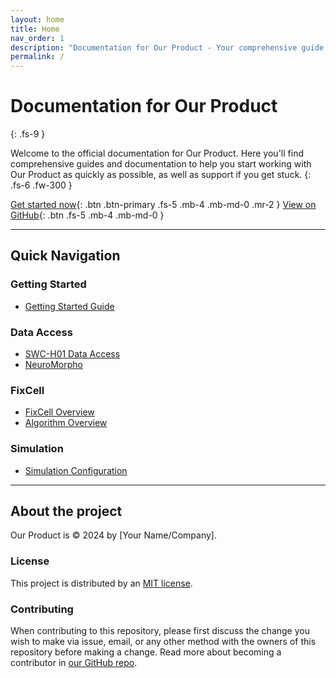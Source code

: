 ```yaml
---
layout: home
title: Home
nav_order: 1
description: "Documentation for Our Product - Your comprehensive guide to installation, configuration, and API reference."
permalink: /
---
```


# Documentation for Our Product

{: .fs-9 }

Welcome to the official documentation for Our Product. Here you'll find comprehensive guides and documentation to help you start working with Our Product as quickly as possible, as well as support if you get stuck.
{: .fs-6 .fw-300 }

[Get started now](docs/getting-started){: .btn .btn-primary .fs-5 .mb-4 .mb-md-0 .mr-2 }
[View on GitHub](https://github.com/benjamin-sylvanus/greymatterdocs){: .btn .fs-5 .mb-4 .mb-md-0 }

---

## Quick Navigation

### Getting Started

- [Getting Started Guide](docs/getting-started)

### Data Access

- [SWC-H01 Data Access](docs/data-access/swc-h01)
- [NeuroMorpho](docs/data-access/neuromorpho)

### FixCell

- [FixCell Overview](docs/fixcell)
- [Algorithm Overview](docs/fixcell/algorithm-overview)

### Simulation

- [Simulation Configuration](docs/simulate)

---

## About the project

Our Product is &copy; 2024 by [Your Name/Company].

### License

This project is distributed by an [MIT license](https://github.com/benjamin-sylvanus/greymatterdocs/tree/main/LICENSE.txt).

### Contributing

When contributing to this repository, please first discuss the change you wish to make via issue, email, or any other method with the owners of this repository before making a change. Read more about becoming a contributor in [our GitHub repo](https://github.com/benjamin-sylvanus/greymatterdocs#contributing).
